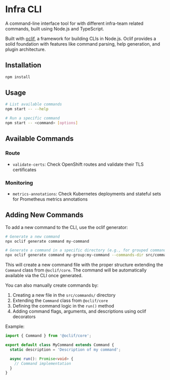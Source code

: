 # Infra CLI

A command-line interface tool for with different infra-team related commands, built using Node.js and TypeScript.

Built with [oclif](https://oclif.io/), a framework for building CLIs in Node.js. Oclif provides a solid foundation with features like command parsing, help generation, and plugin architecture.

## Installation

```bash
npm install
```

## Usage

```bash
# List available commands
npm start -- --help

# Run a specific command
npm start -- <command> [options]
```

## Available Commands

### Route

- `validate-certs`: Check OpenShift routes and validate their TLS certificates

### Monitoring

- `metrics-annotations`: Check Kubernetes deployments and stateful sets for Prometheus metrics annotations

## Adding New Commands

To add a new command to the CLI, use the oclif generator:

```bash
# Generate a new command
npx oclif generate command my-command

# Generate a command in a specific directory (e.g., for grouped commands)
npx oclif generate command my-group:my-command --commands-dir src/commands
```

This will create a new command file with the proper structure extending the `Command` class from `@oclif/core`. The command will be automatically available via the CLI once generated.

You can also manually create commands by:

1. Creating a new file in the `src/commands/` directory
2. Extending the `Command` class from `@oclif/core`
3. Defining the command logic in the `run()` method
4. Adding command flags, arguments, and descriptions using oclif decorators

Example:

```typescript
import { Command } from '@oclif/core';

export default class MyCommand extends Command {
  static description = 'Description of my command';

  async run(): Promise<void> {
    // Command implementation
  }
}
```
